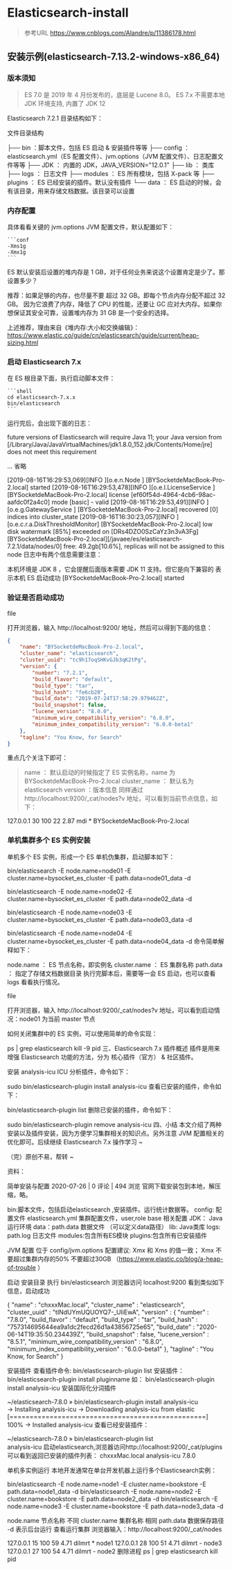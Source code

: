 # Elasticsearch-install

> 参考URL
> <https://www.cnblogs.com/Alandre/p/11386178.html>

## 安装示例(elasticsearch-7.13.2-windows-x86_64)

### 版本须知

> ES 7.0 是 2019 年 4 月份发布的，底层是 Lucene 8.0。
> ES 7.x 不需要本地 JDK 环境支持, 内置了 JDK 12

Elasticsearch 7.2.1 目录结构如下：

文件目录结构

├── bin ：脚本文件，包括 ES 启动 & 安装插件等等
├── config ： elasticsearch.yml（ES 配置文件）、jvm.options（JVM 配置文件）、日志配置文件等等
├── JDK ： 内置的 JDK，JAVA_VERSION="12.0.1"
├── lib ： 类库
├── logs ： 日志文件
├── modules ： ES 所有模块，包括 X-pack 等
├── plugins ： ES 已经安装的插件。默认没有插件
└── data ： ES 启动的时候，会有该目录，用来存储文档数据。该目录可以设置

### 内存配置

具体看看关键的 jvm.options JVM 配置文件，默认配置如下：

    ```conf
    -Xms1g
    -Xmx1g
    ```

ES 默认安装后设置的堆内存是 1 GB，对于任何业务来说这个设置肯定是少了。那设置多少？

推荐：如果足够的内存，也尽量不要 超过 32 GB。即每个节点内存分配不超过 32 GB。 因为它浪费了内存，降低了 CPU 的性能，还要让 GC 应对大内存。如果你想保证其安全可靠，设置堆内存为 31 GB 是一个安全的选择。

上述推荐，理由来自《堆内存:大小和交换编辑》：https://www.elastic.co/guide/cn/elasticsearch/guide/current/heap-sizing.html

### 启动 Elasticsearch 7.x

在 ES 根目录下面，执行启动脚本文件：

    ```shell
    cd elasticsearch-7.x.x
    bin/elasticsearch
    ```

运行完后，会出现下面的日志：

future versions of Elasticsearch will require Java 11; your Java version from [/Library/Java/JavaVirtualMachines/jdk1.8.0_152.jdk/Contents/Home/jre] does not meet this requirement

... 省略

[2019-08-16T16:29:53,069][INFO ][o.e.n.Node               ] [BYSocketdeMacBook-Pro-2.local] started
[2019-08-16T16:29:53,478][INFO ][o.e.l.LicenseService     ] [BYSocketdeMacBook-Pro-2.local] license [ef60f54d-4964-4cb6-98ac-aafdc0f2a4c0] mode [basic] - valid
[2019-08-16T16:29:53,491][INFO ][o.e.g.GatewayService     ] [BYSocketdeMacBook-Pro-2.local] recovered [0] indices into cluster_state
[2019-08-16T16:30:23,057][INFO ][o.e.c.r.a.DiskThresholdMonitor] [BYSocketdeMacBook-Pro-2.local] low disk watermark [85%] exceeded on [DRs4DZO0SzCaYz3n3vA3Fg][BYSocketdeMacBook-Pro-2.local][/javaee/es/elasticsearch-7.2.1/data/nodes/0] free: 49.2gb[10.6%], replicas will not be assigned to this node
日志中有两个信息需要注意：

本机环境是 JDK 8 ，它会提醒后面版本需要 JDK 11 支持。但它是向下兼容的
表示本机 ES 启动成功 [BYSocketdeMacBook-Pro-2.local] started
### 验证是否启动成功

file

打开浏览器，输入 http://localhost:9200/ 地址，然后可以得到下面的信息：

```json
{
    "name": "BYSocketdeMacBook-Pro-2.local",
    "cluster_name": "elasticsearch",
    "cluster_uuid": "tc9h17oqSHKvGJb3qK2tPg",
    "version": {
        "number": "7.2.1",
        "build_flavor": "default",
        "build_type": "tar",
        "build_hash": "fe6cb20",
        "build_date": "2019-07-24T17:58:29.979462Z",
        "build_snapshot": false,
        "lucene_version": "8.0.0",
        "minimum_wire_compatibility_version": "6.8.0",
        "minimum_index_compatibility_version": "6.0.0-beta1"
    },
    "tagline": "You Know, for Search"
}
```

重点几个关注下即可：

> name ： 默认启动的时候指定了 ES 实例名称，name 为 BYSocketdeMacBook-Pro-2.local
> cluster_name ： 默认名为 elasticsearch
> version ：版本信息
> 同样通过 http://localhost:9200/_cat/nodes?v 地址，可以看到当前节点信息，如下：

127.0.0.1 30 100 22 2.87   mdi * BYSocketdeMacBook-Pro-2.local

### 单机集群多个 ES 实例安装
单机多个 ES 实例，形成一个 ES 单机伪集群，启动脚本如下：

bin/elasticsearch -E node.name=node01 -E cluster.name=bysocket_es_cluster -E path.data=node01_data -d

bin/elasticsearch -E node.name=node02 -E cluster.name=bysocket_es_cluster -E path.data=node02_data -d

bin/elasticsearch -E node.name=node03 -E cluster.name=bysocket_es_cluster -E path.data=node03_data -d

bin/elasticsearch -E node.name=node04 -E cluster.name=bysocket_es_cluster -E path.data=node04_data -d
命令简单解释如下：

node.name ： ES 节点名称，即实例名
cluster.name ： ES 集群名称
path.data ： 指定了存储文档数据目录
执行完脚本后，需要等一会 ES 启动，也可以查看 logs 看看执行情况。

file

打开浏览器，输入 http://localhost:9200/_cat/nodes?v 地址，可以看到启动情况：node01 为当前 master 节点

如何关闭集群中的 ES 实例，可以使用简单的命令实现：

ps | grep elasticsearch
kill -9 pid
三、Elasticsearch 7.x 插件概述
插件是用来增强 Elasticsearch 功能的方法，分为 核心插件（官方） & 社区插件。

安装 analysis-icu ICU 分析插件，命令如下：

sudo bin/elasticsearch-plugin install analysis-icu
查看已安装的插件，命令如下：

bin/elasticsearch-plugin list 
删除已安装的插件，命令如下：

sudo bin/elasticsearch-plugin remove analysis-icu
四、小结
本文介绍了两种安装以及插件安装，因为方便学习集群相关的知识点。另外注意 JVM 配置相关的优化即可。后续继续 Elasticsearch 7.x 操作学习 ~

（完）原创不易，帮转 ~

资料：




简单安装与配置
 2020-07-26   |    0 评论   |    494 浏览
官网下载安装包到本地，解压缩，略。


bin:脚本文件，包括启动elasticsearch ,安装插件。运行统计数据等。
config: 配置文件 elasticsearch.yml 集群配置文件，user,role base 相关配置
JDK： Java运行环境
data：path.data 数据文件 （可以定义data路径）
lib: Java类库
logs: path.log 日志文件
modules:包含所有ES模块
plugins:包含所有已安装插件

JVM 配置
位于 config/jvm.options
配置建议:
Xmx 和 Xms 的值一致；
Xmx 不要超过集群内存的50%
不要超过30GB （https://www.elastic.co/blog/a-heap-of-trouble ）

启动
安装目录 执行 bin/elasticsearch
浏览器访问 localhost:9200
看到类似如下信息，启动成功

{
  "name" : "chxxxMac.local",
  "cluster_name" : "elasticsearch",
  "cluster_uuid" : "tINdUYmUQUOYQ7-_UIiEwA",
  "version" : {
    "number" : "7.8.0",
    "build_flavor" : "default",
    "build_type" : "tar",
    "build_hash" : "757314695644ea9a1dc2fecd26d1a43856725e65",
    "build_date" : "2020-06-14T19:35:50.234439Z",
    "build_snapshot" : false,
    "lucene_version" : "8.5.1",
    "minimum_wire_compatibility_version" : "6.8.0",
    "minimum_index_compatibility_version" : "6.0.0-beta1"
  },
  "tagline" : "You Know, for Search"
}

安装插件
查看插件命令: bin/elasticsearch-plugin list
安装插件：bin/elasticsearch-plugin install pluginname
如：
bin/elasticsearch-plugin install analysis-icu 安装国际化分词插件

~/elasticsearch-7.8.0 » bin/elasticsearch-plugin install analysis-icu                        
-> Installing analysis-icu
-> Downloading analysis-icu from elastic
[=================================================] 100%
-> Installed analysis-icu
查看已经安装插件：

~/elasticsearch-7.8.0 » bin/elasticsearch-plugin list                                        
analysis-icu
启动elasticsearch,浏览器访问http://localhost:9200/_cat/plugins
可以看到返回已安装的插件列表：
chxxxMac.local analysis-icu 7.8.0

单机多实例运行
本地开发通常在单台开发机器上运行多个Elasticsearch实例：

bin/elasticsearch -E node.name=node1 -E cluster.name=bookstore -E path.data=node1_data -d
bin/elasticsearch -E node.name=node2 -E cluster.name=bookstore -E path.data=node2_data -d
bin/elasticsearch -E node.name=node3 -E cluster.name=bookstore -E path.data=node3_data -d

node.name 节点名称 不同
cluster.name 集群名称 相同
path.data 数据保存路径
-d 表示后台运行
查看运行集群
浏览器输入：http://localhost:9200/_cat/nodes

127.0.0.1 15 100 59 4.71   dilmrt * node1
127.0.0.1 28 100 51 4.71   dilmrt - node3
127.0.0.1 27 100 54 4.71   dilmrt - node2
删除进程
ps | grep elasticsearch
kill pid

